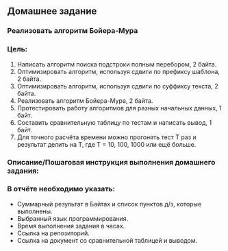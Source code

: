 
## Домашнее задание

### Реализовать алгоритм Бойера-Мура
### Цель:

1. Написать алгоритм поиска подстроки полным перебором, 2 байта.
2. Оптимизировать алгоритм, используя сдвиги по префиксу шаблона, 2 байта.
3. Оптимизировать алгоритм, используя сдвиги по суффиксу текста, 2 байта.
4. Реализовать алгоритм Бойера-Мура, 2 байта.
5. Протестировать работу алгоритмов для разных начальных данных, 1 байт.
6. Составить сравнительную таблицу по тестам и написать вывод, 1 байт.
7. Для точного расчёта времени можно прогонять тест T раз и <br>результат делить на T, где T = 10, 100, 1000 или ещё больше.


### Описание/Пошаговая инструкция выполнения домашнего задания:

### В отчёте необходимо указать:

*  Суммарный результат в Байтах и список пунктов д/з, которые выполнены.
*  Выбранный язык программирования.
*  Время выполнения задания в часах.
*  Ссылка на репозиторий.
*  Ссылка на документ со сравнительной таблицей и выводом.
